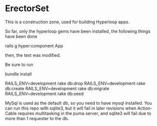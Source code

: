 # ErectorSet
This is a construction zone, used for building Hyperloop apps.

So far, only the hyperloop gems have been installed, the following things have been done

  rails g hyper:component App

then, the text was modified.

Be sure to run

bundle install

RAILS_ENV=development rake db:drop 
RAILS_ENV=development rake db:create 
RAILS_ENV=development rake db:migrate 
RAILS_ENV=development rake db:seed

MySql is used as the default db, so you need to have mysql installed.  You can run this repo with sqlite3, but it will fail in later revisions when Action-Cable requires multitasking in the puma server, and sqlite3 will fail due to more than 1 requester to the db.


